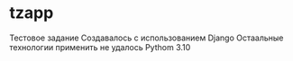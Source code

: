 # tzapp
Тестовое задание
Создавалось с использованием Django
Остаальные технологии применить не удалось
Pythom 3.10
